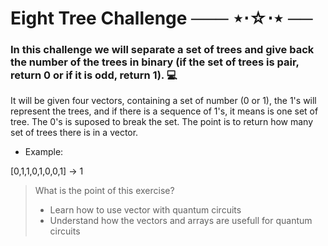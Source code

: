 # Eight Tree Challenge ─── ⋆⋅☆⋅⋆ ──

### In this challenge we will separate a set of trees and give back the number of the trees in binary (if the set of trees is pair, return 0 or if it is odd, return 1). 💻

It will be given four vectors, containing a set of number (0 or 1), the 1's will represent the trees, and if there is a sequence of 1's, it means is one set of tree. The 0's is suposed to break the set. The point is to return how many set of trees there is in a vector.

* Example:

[0,1,1,0,1,0,0,1] → 1

> What is the point of this exercise?
> * Learn how to use vector with quantum circuits
> * Understand how the vectors and arrays are usefull for quantum circuits

